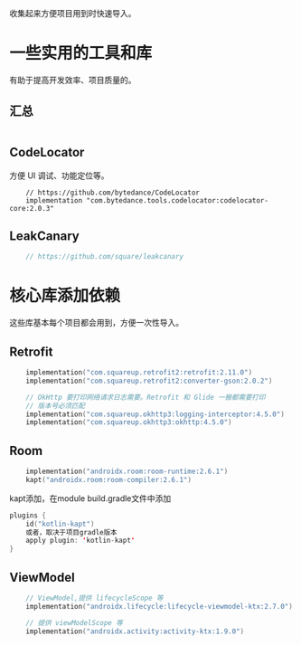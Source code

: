 收集起来方便项目用到时快速导入。

# 一些实用的工具和库

有助于提高开发效率、项目质量的。

## 汇总

```kotlin

```

## CodeLocator

方便 UI 调试、功能定位等。

```
 	// https://github.com/bytedance/CodeLocator
    implementation "com.bytedance.tools.codelocator:codelocator-core:2.0.3"
```

## LeakCanary

```kotlin
	// https://github.com/square/leakcanary
```

# 核心库添加依赖

这些库基本每个项目都会用到，方便一次性导入。

## Retrofit

```kotlin
    implementation("com.squareup.retrofit2:retrofit:2.11.0")
    implementation("com.squareup.retrofit2:converter-gson:2.0.2")

	// OkHttp 要打印网络请求日志需要。Retrofit 和 Glide 一搬都需要打印
	// 版本号必须匹配
    implementation("com.squareup.okhttp3:logging-interceptor:4.5.0")
    implementation("com.squareup.okhttp3:okhttp:4.5.0")
```

## Room

```kotlin
    implementation("androidx.room:room-runtime:2.6.1")
    kapt("androidx.room:room-compiler:2.6.1")
```

kapt添加，在module build.gradle文件中添加

```kotlin
plugins {
    id("kotlin-kapt")
    或者，取决于项目gradle版本
    apply plugin: 'kotlin-kapt'
}
```

## ViewModel

```kotlin
    // ViewModel,提供 lifecycleScope 等
    implementation("androidx.lifecycle:lifecycle-viewmodel-ktx:2.7.0")

	// 提供 viewModelScope 等
    implementation("androidx.activity:activity-ktx:1.9.0")
```
